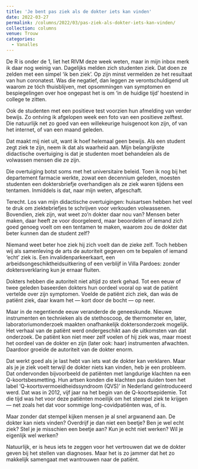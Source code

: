 ```yaml
---
title: 'Je bent pas ziek als de dokter iets kan vinden'
date: 2022-03-27
permalink: /columns/2022/03/pas-ziek-als-dokter-iets-kan-vinden/
collection: columns
venue: Trouw
categories:
  - Vanalles
---
```


De R is onder de 1, liet het RIVM deze week weten, maar in mijn inbox merk ik daar nog weinig van. Dagelijks melden zich studenten ziek. Dat doen ze zelden met een simpel ‘ik ben ziek’. Op zijn minst vermelden ze het resultaat van hun coronatest. Was die negatief, dan leggen ze verontschuldigend uit waarom ze tóch thuisblijven, met opsommingen van symptomen en bespiegelingen over hoe ongepast het is om ‘in de huidige tijd’ hoestend in college te zitten.

Ook de studenten met een positieve test voorzien hun afmelding van verder bewijs. Zo ontving ik afgelopen week een foto van een positieve zelftest. Die natuurlijk net zo goed van een willekeurige huisgenoot kon zijn, of van het internet, of van een maand geleden.

Dat maakt mij niet uit, want ik hoef helemaal geen bewijs. Als een student zegt ziek te zijn, neem ik dat als waarheid aan. Mijn belangrijkste didactische overtuiging is dat je studenten moet behandelen als de volwassen mensen die ze zijn.

Die overtuiging botst soms met het universitaire beleid. Toen ik nog bij het departement farmacie werkte, zowat een decennium geleden, moesten studenten een doktersbriefje overhandigen als ze ziek waren tijdens een tentamen. Inmiddels is dat, naar mijn weten, afgeschaft.

Terecht. Los van mijn didactische overtuigingen: huisartsen hebben het veel te druk om ziektebriefjes te schrijven voor verkouden volwassenen. Bovendien, ziek zijn, wat weet zo’n dokter daar nou van? Mensen beter maken, daar heeft ze voor doorgeleerd, maar beoordelen of iemand zich goed genoeg voelt om een tentamen te maken, waarom zou de dokter dat beter kunnen dan de student zelf?

Niemand weet beter hoe ziek hij zich voelt dan de zieke zelf. Toch hebben wij als samenleving de arts de autoriteit gegeven om te bepalen of iemand ‘echt’ ziek is. Een invalidenparkeerkaart, een arbeidsongeschiktheidsuitkering of een verblijf in Villa Pardoes: zonder doktersverklaring kun je ernaar fluiten.

Dokters hebben die autoriteit niet altijd zo sterk gehad. Tot een eeuw of twee geleden baseerden dokters hun oordeel vooral op wat de patiënt vertelde over zijn symptomen. Voelde de patiënt zich ziek, dan wás de patiënt ziek, daar kwam het — kort door de bocht — op neer.

Maar in de negentiende eeuw veranderde de geneeskunde. Nieuwe instrumenten en technieken als de stethoscoop, de thermometer en, later, laboratoriumonderzoek maakten onafhankelijk doktersonderzoek mogelijk. Het verhaal van de patiënt werd ondergeschikt aan de uitkomsten van dat onderzoek. De patiënt kon niet meer zelf voelen of hij ziek was, maar moest het oordeel van de dokter en zijn (later ook: haar) instrumenten afwachten. Daardoor groeide de autoriteit van de dokter enorm.

Dat werkt goed als je last hebt van iets wat de dokter kan verklaren. Maar als je je ziek voelt terwijl de dokter niets kan vinden, heb je een probleem. Dat ondervonden bijvoorbeeld de patiënten met langdurige klachten na een Q-koortsbesmetting. Hun artsen konden die klachten pas duiden toen het label ‘Q-koortsvermoeidheidssyndroom (QVS)’ in Nederland geïntroduceerd werd. Dat was in 2012, vijf jaar na het begin van de Q-koortsepidemie. Tot die tijd was het voor deze patiënten moeilijk om het stempel ziek te krijgen — net zoals het dat voor sommige long-covidpatiënten was, of is.

Maar zonder dat stempel kijken mensen je al snel argwanend aan. De dokter kan niets vinden? Overdrijf je dan niet een beetje? Ben je wel echt ziek? Stel je je misschien een beetje aan? Kun je echt niet werken? Wíl je eigenlijk wel werken?

Natuurlijk, er is heus iets te zeggen voor het vertrouwen dat we de dokter geven bij het stellen van diagnoses. Maar het is zo jammer dat het zo makkelijk samengaat met wantrouwen naar de patiënt.

